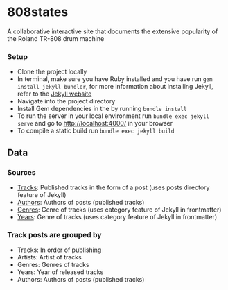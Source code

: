 # 808states
A collaborative interactive site that documents the extensive popularity of the Roland TR-808 drum machine

### Setup ###

- Clone the project locally
- In terminal, make sure you have Ruby installed and you have run `gem install jekyll bundler`, for more information about installing Jekyll, refer to the [Jekyll website](https://jekyllrb.com/docs/quickstart/)
- Navigate into the project directory
- Install Gem dependencies in the by running `bundle install`
- To run the server in your local environment run `bundle exec jekyll serve` and go to [http://localhost:4000/](http://localhost:4000/) in your browser
- To compile a static build run `bundle exec jekyll build`

## Data

### Sources
- [Tracks](_posts): Published tracks in the form of a post (uses posts directory feature of Jekyll)
- [Authors](_authors): Authors of posts (published tracks)
- [Genres](data/genres.yml): Genre of tracks (uses category feature of Jekyll in frontmatter)
- [Years](data/years.yml): Genre of tracks (uses category feature of Jekyll in frontmatter)

### Track posts are grouped by
- Tracks: In order of publishing
- Artists: Artist of tracks
- Genres: Genres of tracks
- Years: Year of released tracks
- Authors: Authors of posts (published tracks)
